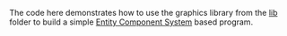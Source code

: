 The code here demonstrates how to use the graphics library from the [lib](../lib/) folder to build a simple [Entity Component System](https://en.wikipedia.org/wiki/Entity_component_system) based program.